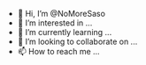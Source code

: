 - 👋 Hi, I’m @NoMoreSaso
- 👀 I’m interested in ...
- 🌱 I’m currently learning ...
- 💞️ I’m looking to collaborate on ...
- 📫 How to reach me ...

<!---
NoMoreSaso/NoMoreSaso is a ✨ special ✨ repository because its `README.md` (this file) appears on your GitHub profile.
You can click the Preview link to take a look at your changes.
--->
